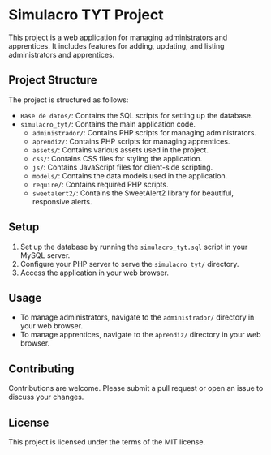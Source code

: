 # Simulacro TYT Project

This project is a web application for managing administrators and apprentices. It includes features for adding, updating, and listing administrators and apprentices.

## Project Structure

The project is structured as follows:

- `Base de datos/`: Contains the SQL scripts for setting up the database.
- `simulacro_tyt/`: Contains the main application code.
  - `administrador/`: Contains PHP scripts for managing administrators.
  - `aprendiz/`: Contains PHP scripts for managing apprentices.
  - `assets/`: Contains various assets used in the project.
  - `css/`: Contains CSS files for styling the application.
  - `js/`: Contains JavaScript files for client-side scripting.
  - `models/`: Contains the data models used in the application.
  - `require/`: Contains required PHP scripts.
  - `sweetalert2/`: Contains the SweetAlert2 library for beautiful, responsive alerts.

## Setup

1. Set up the database by running the `simulacro_tyt.sql` script in your MySQL server.
2. Configure your PHP server to serve the `simulacro_tyt/` directory.
3. Access the application in your web browser.

## Usage

- To manage administrators, navigate to the `administrador/` directory in your web browser.
- To manage apprentices, navigate to the `aprendiz/` directory in your web browser.

## Contributing

Contributions are welcome. Please submit a pull request or open an issue to discuss your changes.

## License

This project is licensed under the terms of the MIT license.
